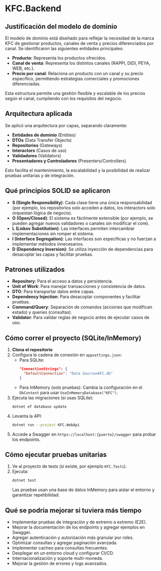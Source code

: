 # KFC.Backend

## Justificación del modelo de dominio

El modelo de dominio está diseñado para reflejar la necesidad de la marca KFC de gestionar productos, canales de venta y precios diferenciados por canal. Se identificaron las siguientes entidades principales:
- **Producto**: Representa los productos ofrecidos.
- **Canal de venta**: Representa los distintos canales (RAPPI, DIDI, PEYA, WEB, etc.).
- **Precio por canal**: Relaciona un producto con un canal y su precio específico, permitiendo estrategias comerciales y promociones diferenciadas.

Esta estructura permite una gestión flexible y escalable de los precios según el canal, cumpliendo con los requisitos del negocio.

## Arquitectura aplicada

Se aplicó una arquitectura por capas, separando claramente:
- **Entidades de dominio** (Entities)
- **DTOs** (Data Transfer Objects)
- **Repositorios** (Gateways)
- **Interactors** (Casos de uso)
- **Validadores** (Validators)
- **Presentadores y Controladores** (Presenters/Controllers)

Esto facilita el mantenimiento, la escalabilidad y la posibilidad de realizar pruebas unitarias y de integración.

## Qué principios SOLID se aplicaron
- **S (Single Responsibility)**: Cada clase tiene una única responsabilidad (por ejemplo, los repositorios solo acceden a datos, los interactors solo orquestan lógica de negocio).
- **O (Open/Closed)**: El sistema es fácilmente extensible (por ejemplo, se pueden agregar nuevos validadores o canales sin modificar el core).
- **L (Liskov Substitution)**: Las interfaces permiten intercambiar implementaciones sin romper el sistema.
- **I (Interface Segregation)**: Las interfaces son específicas y no fuerzan a implementar métodos innecesarios.
- **D (Dependency Inversion)**: Se utiliza inyección de dependencias para desacoplar las capas y facilitar pruebas.

## Patrones utilizados
- **Repository**: Para el acceso a datos y persistencia.
- **Unit of Work**: Para manejar transacciones y consistencia de datos.
- **DTO**: Para transportar datos entre capas.
- **Dependency Injection**: Para desacoplar componentes y facilitar pruebas.
- **Command/Query**: Separación de comandos (acciones que modifican estado) y queries (consultas).
- **Validator**: Para validar reglas de negocio antes de ejecutar casos de uso.

## Cómo correr el proyecto (SQLite/InMemory)

1. **Clona el repositorio**
2. Configura la cadena de conexión en `appsettings.json`:
   - Para SQLite:
     ```json
     "ConnectionStrings": {
       "DefaultConnection": "Data Source=KFC.db"
     }
     ```
   - Para InMemory (solo pruebas):
     Cambia la configuración en el `DbContext` para usar `UseInMemoryDatabase("KFC")`.
3. Ejecuta las migraciones (si usas SQLite):
   ```sh
   dotnet ef database update
   ```
4. Levanta la API:
   ```sh
   dotnet run --project KFC.WebApi
   ```
5. Accede a Swagger en `https://localhost:{puerto}/swagger` para probar los endpoints.

## Cómo ejecutar pruebas unitarias

1. Ve al proyecto de tests (si existe, por ejemplo `KFC.Tests`).
2. Ejecuta:
   ```sh
   dotnet test
   ```
   Las pruebas usan una base de datos InMemory para aislar el entorno y garantizar repetibilidad.

## Qué se podría mejorar si tuviera más tiempo

- Implementar pruebas de integración y de extremo a extremo (E2E).
- Mejorar la documentación de los endpoints y agregar ejemplos en Swagger.
- Agregar autenticación y autorización más granular por roles.
- Optimizar consultas y agregar paginación avanzada.
- Implementar cacheo para consultas frecuentes.
- Desplegar en un entorno cloud y configurar CI/CD.
- Internacionalización y soporte multi-moneda.
- Mejorar la gestión de errores y logs avanzados.
